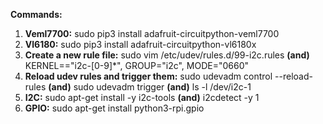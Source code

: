 **Commands:**
1) **Veml7700:** sudo pip3 install adafruit-circuitpython-veml7700
2) **Vl6180:** sudo pip3 install adafruit-circuitpython-vl6180x
3) **Create a new rule file:** sudo vim /etc/udev/rules.d/99-i2c.rules **(and)** KERNEL=="i2c-[0-9]*", GROUP="i2c", MODE="0660"
4) **Reload udev rules and trigger them:** sudo udevadm control --reload-rules **(and)** sudo udevadm trigger **(and)** ls -l /dev/i2c-1
5) **I2C:** sudo apt-get install -y i2c-tools **(and)** i2cdetect -y 1
6) **GPIO:** sudo apt-get install python3-rpi.gpio
